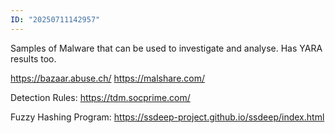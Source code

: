 ```yaml
---
ID: "20250711142957"
---
```

Samples of Malware that can be used to investigate and analyse. Has YARA results too.

https://bazaar.abuse.ch/
https://malshare.com/

Detection Rules:
https://tdm.socprime.com/

Fuzzy Hashing Program:
https://ssdeep-project.github.io/ssdeep/index.html
